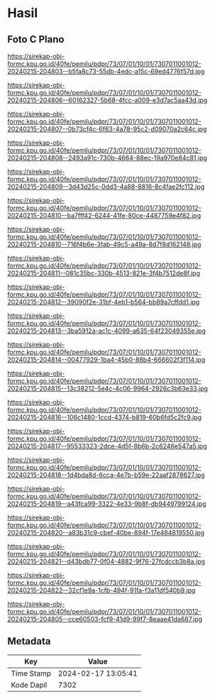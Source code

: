 # Hasil

## Foto C Plano

https://sirekap-obj-formc.kpu.go.id/40fe/pemilu/pdpr/73/07/01/10/01/7307011001012-20240215-204803--b5fa8c73-55db-4edc-a15c-69ed4776f57d.jpg

https://sirekap-obj-formc.kpu.go.id/40fe/pemilu/pdpr/73/07/01/10/01/7307011001012-20240215-204806--60162327-5b68-4fcc-a009-e3d7ac5aa43d.jpg

https://sirekap-obj-formc.kpu.go.id/40fe/pemilu/pdpr/73/07/01/10/01/7307011001012-20240215-204807--0b73cf4c-6f63-4a78-95c2-d09070a2c64c.jpg

https://sirekap-obj-formc.kpu.go.id/40fe/pemilu/pdpr/73/07/01/10/01/7307011001012-20240215-204808--2493a91c-730b-4664-88ec-19a970e84c81.jpg

https://sirekap-obj-formc.kpu.go.id/40fe/pemilu/pdpr/73/07/01/10/01/7307011001012-20240215-204809--3d43d25c-0dd3-4a88-8816-8c4fae2fc112.jpg

https://sirekap-obj-formc.kpu.go.id/40fe/pemilu/pdpr/73/07/01/10/01/7307011001012-20240215-204810--ba7fff42-6244-41fe-80ce-4487759e4f82.jpg

https://sirekap-obj-formc.kpu.go.id/40fe/pemilu/pdpr/73/07/01/10/01/7307011001012-20240215-204810--716f4b6e-3fab-49c5-a49a-8d7f8d162148.jpg

https://sirekap-obj-formc.kpu.go.id/40fe/pemilu/pdpr/73/07/01/10/01/7307011001012-20240215-204811--081c35bc-330b-4513-821e-3f4b7512de8f.jpg

https://sirekap-obj-formc.kpu.go.id/40fe/pemilu/pdpr/73/07/01/10/01/7307011001012-20240215-204812--39090f2e-31bf-4eb1-b564-bb89a7cffdd1.jpg

https://sirekap-obj-formc.kpu.go.id/40fe/pemilu/pdpr/73/07/01/10/01/7307011001012-20240215-204813--3ba5912a-ac1c-4099-a635-64f23049355e.jpg

https://sirekap-obj-formc.kpu.go.id/40fe/pemilu/pdpr/73/07/01/10/01/7307011001012-20240215-204814--00477929-1ba4-45b0-88b4-666602f3f114.jpg

https://sirekap-obj-formc.kpu.go.id/40fe/pemilu/pdpr/73/07/01/10/01/7307011001012-20240215-204815--13c38212-5e4c-4c06-9964-2926c3b63e33.jpg

https://sirekap-obj-formc.kpu.go.id/40fe/pemilu/pdpr/73/07/01/10/01/7307011001012-20240215-204816--106c1480-1ccd-4374-b819-60b6fd5c2fc9.jpg

https://sirekap-obj-formc.kpu.go.id/40fe/pemilu/pdpr/73/07/01/10/01/7307011001012-20240215-204817--95533323-2dce-4d5f-8b6b-2c6246e547a5.jpg

https://sirekap-obj-formc.kpu.go.id/40fe/pemilu/pdpr/73/07/01/10/01/7307011001012-20240215-204818--1d4bda8d-6cca-4e7b-b59e-22aaf2878627.jpg

https://sirekap-obj-formc.kpu.go.id/40fe/pemilu/pdpr/73/07/01/10/01/7307011001012-20240215-204819--a43fca99-3322-4e33-9b8f-db9449799124.jpg

https://sirekap-obj-formc.kpu.go.id/40fe/pemilu/pdpr/73/07/01/10/01/7307011001012-20240215-204820--a83b31c9-cbef-40be-894f-17e484819550.jpg

https://sirekap-obj-formc.kpu.go.id/40fe/pemilu/pdpr/73/07/01/10/01/7307011001012-20240215-204821--d43bdb77-0f04-4882-9f76-27fcdccb3b8a.jpg

https://sirekap-obj-formc.kpu.go.id/40fe/pemilu/pdpr/73/07/01/10/01/7307011001012-20240215-204822--32cf1e9a-1cfb-494f-91fa-f3a11df540b9.jpg

https://sirekap-obj-formc.kpu.go.id/40fe/pemilu/pdpr/73/07/01/10/01/7307011001012-20240215-204805--cce60503-fcf9-41d9-99f7-8eaae41da687.jpg


## Metadata

| Key        | Value               |
| ---------- | ------------------- |
| Time Stamp | 2024-02-17 13:05:41 |
| Kode Dapil | 7302                |



